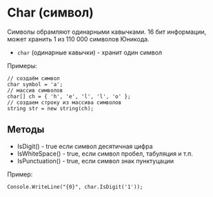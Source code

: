 # Char (символ)
Символы обрамляют одинарными кавычками. 16 бит информации, может хранить 1 из 110 000 символов Юникода.

* `char` (одинарные кавычки) - хранит один символ

Примеры:

    // создаём символ
    char symbol = 'a';
    // массив символов
    char[] ch = { 'h', 'e', 'l', 'l', 'o' };
    // создаем строку из массива символов
    string str = new string(ch);

## Методы
* IsDigit() - true если символ десятичная цифра
* IsWhiteSpace() - true, если символ пробел, табуляция и т.п.
* IsPunctuation() - true, если символ знак пунктуцации

Пример:

    Console.WriteLine("{0}", char.IsDigit('1'));
